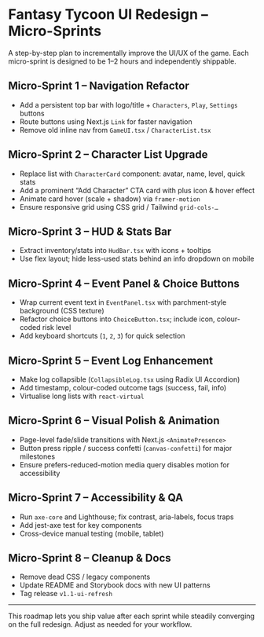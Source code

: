 # Fantasy Tycoon UI Redesign – Micro-Sprints

A step-by-step plan to incrementally improve the UI/UX of the game. Each micro-sprint is designed to be 1–2 hours and independently shippable.

## Micro-Sprint 1 – Navigation Refactor
- Add a persistent top bar with logo/title + `Characters`, `Play`, `Settings` buttons
- Route buttons using Next.js `Link` for faster navigation
- Remove old inline nav from `GameUI.tsx` / `CharacterList.tsx`

## Micro-Sprint 2 – Character List Upgrade
- Replace list with `CharacterCard` component: avatar, name, level, quick stats
- Add a prominent “Add Character” CTA card with plus icon & hover effect
- Animate card hover (scale + shadow) via `framer-motion`
- Ensure responsive grid using CSS grid / Tailwind `grid-cols-…`

## Micro-Sprint 3 – HUD & Stats Bar
- Extract inventory/stats into `HudBar.tsx` with icons + tooltips
- Use flex layout; hide less-used stats behind an info dropdown on mobile

## Micro-Sprint 4 – Event Panel & Choice Buttons
- Wrap current event text in `EventPanel.tsx` with parchment-style background (CSS texture)
- Refactor choice buttons into `ChoiceButton.tsx`; include icon, colour-coded risk level
- Add keyboard shortcuts (`1`, `2`, `3`) for quick selection

## Micro-Sprint 5 – Event Log Enhancement
- Make log collapsible (`CollapsibleLog.tsx` using Radix UI Accordion)
- Add timestamp, colour-coded outcome tags (success, fail, info)
- Virtualise long lists with `react-virtual`

## Micro-Sprint 6 – Visual Polish & Animation
- Page-level fade/slide transitions with Next.js `<AnimatePresence>`
- Button press ripple / success confetti (`canvas-confetti`) for major milestones
- Ensure prefers-reduced-motion media query disables motion for accessibility

## Micro-Sprint 7 – Accessibility & QA
- Run `axe-core` and Lighthouse; fix contrast, aria-labels, focus traps
- Add jest-axe test for key components
- Cross-device manual testing (mobile, tablet)

## Micro-Sprint 8 – Cleanup & Docs
- Remove dead CSS / legacy components
- Update README and Storybook docs with new UI patterns
- Tag release `v1.1-ui-refresh`

---

This roadmap lets you ship value after each sprint while steadily converging on the full redesign. Adjust as needed for your workflow.
